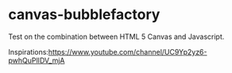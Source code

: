 # canvas-bubblefactory

Test on the combination between HTML 5 Canvas and Javascript. 

Inspirations:https://www.youtube.com/channel/UC9Yp2yz6-pwhQuPlIDV_mjA
